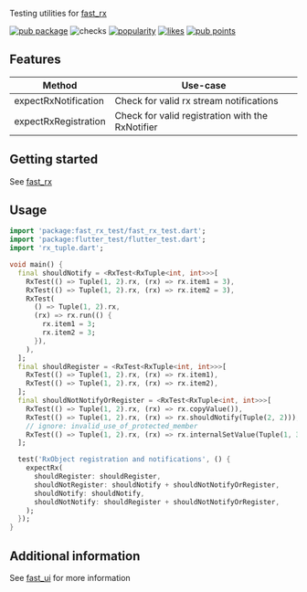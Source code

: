 Testing utilities for [fast_rx](https://pub.dev/packages/fast_rx)

[![pub package](https://img.shields.io/pub/v/fast_rx_test)](https://pub.dev/packages/fast_rx_test)
![checks](https://img.shields.io/github/checks-status/Rexios80/fast_ui/master)
[![popularity](https://img.shields.io/pub/popularity/fast_rx_test)](https://pub.dev/packages/fast_rx_test/score)
[![likes](https://img.shields.io/pub/likes/fast_rx_test)](https://pub.dev/packages/fast_rx_test/score)
[![pub points](https://img.shields.io/pub/points/fast_rx_test)](https://pub.dev/packages/fast_rx_test/score)

## Features

| Method               | Use-case                                         |
| -------------------- | ------------------------------------------------ |
| expectRxNotification | Check for valid rx stream notifications          |
| expectRxRegistration | Check for valid registration with the RxNotifier |

## Getting started

See [fast_rx](https://pub.dev/packages/fast_rx)

## Usage

<!-- embedme ../fast_rx/test/rx/rx_object_test.dart -->
```dart
import 'package:fast_rx_test/fast_rx_test.dart';
import 'package:flutter_test/flutter_test.dart';
import 'rx_tuple.dart';

void main() {
  final shouldNotify = <RxTest<RxTuple<int, int>>>[
    RxTest(() => Tuple(1, 2).rx, (rx) => rx.item1 = 3),
    RxTest(() => Tuple(1, 2).rx, (rx) => rx.item2 = 3),
    RxTest(
      () => Tuple(1, 2).rx,
      (rx) => rx.run(() {
        rx.item1 = 3;
        rx.item2 = 3;
      }),
    ),
  ];
  final shouldRegister = <RxTest<RxTuple<int, int>>>[
    RxTest(() => Tuple(1, 2).rx, (rx) => rx.item1),
    RxTest(() => Tuple(1, 2).rx, (rx) => rx.item2),
  ];
  final shouldNotNotifyOrRegister = <RxTest<RxTuple<int, int>>>[
    RxTest(() => Tuple(1, 2).rx, (rx) => rx.copyValue()),
    RxTest(() => Tuple(1, 2).rx, (rx) => rx.shouldNotify(Tuple(2, 2))),
    // ignore: invalid_use_of_protected_member
    RxTest(() => Tuple(1, 2).rx, (rx) => rx.internalSetValue(Tuple(1, 3))),
  ];

  test('RxObject registration and notifications', () {
    expectRx(
      shouldRegister: shouldRegister,
      shouldNotRegister: shouldNotify + shouldNotNotifyOrRegister,
      shouldNotify: shouldNotify,
      shouldNotNotify: shouldRegister + shouldNotNotifyOrRegister,
    );
  });
}

```

## Additional information

See [fast_ui](https://pub.dev/packages/fast_ui) for more information